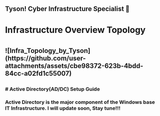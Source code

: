 ## Tyson! Cyber Infrastructure Specialist 👋
<h1>Infrastructure Overview Topology<h1>
  <h2>   ![Infra_Topology_by_Tyson](https://github.com/user-attachments/assets/cbe98372-623b-4bdd-84cc-a02fd1c55007)
   <h2>
    <h3># Active Directory(AD/DC) Setup Guide<h3>
      <body1>Active Directory is the major component of the Windows base IT Infrastructure.
        I will update soon, Stay tune!!!
        <body1>
    
<!--
**tysoninfra/tysoninfra** is a ✨ _special_ ✨ repository because its `README.md` (this file) appears on your GitHub profile.

Here are some ideas to get you started:

- 🔭 I’m currently working on ...
- 🌱 I’m currently learning ...
- 👯 I’m looking to collaborate on ...
- 🤔 I’m looking for help with ...
- 💬 Ask me about ...
- 📫 How to reach me: ...
- 😄 Pronouns: ...
- ⚡ Fun fact: ...
-->
